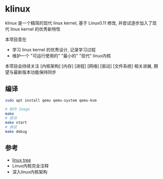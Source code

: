 # klinux

klinux 是一个精简的现代 linux kernel, 基于 Linux0.11 修改, 并尝试逐步加入了现代 linux kernel 的优秀新特性

本项目意在

- 学习 linux kernel 的优秀设计, 记录学习过程
- 维护一个 "可运行使用的" "最小的" "现代" linux内核

本项目会持续关注 [内核架构] [内存] [进程] [网络] [驱动] [文件系统] 相关进展, 期望与最新版本功能保持同步

## 编译

```bash
sudo apt install qemu qemu-system qemu-kvm
```

```bash
# 制作 Image
make
# 启动
make start
# 调试
make debug
```

## 参考

- [linux tree](https://git.kernel.org/pub/scm/linux/kernel/git/torvalds/linux.git/tree/)
- Linux内核完全注释  
- 深入linux内核架构
